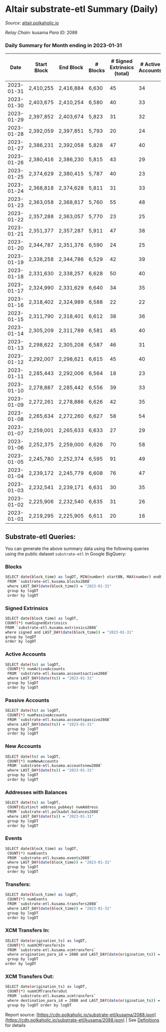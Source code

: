 # Altair substrate-etl Summary (Daily)

_Source_: [altair.polkaholic.io](https://altair.polkaholic.io)

*Relay Chain*: kusama
*Para ID*: 2088



### Daily Summary for Month ending in 2023-01-31


| Date | Start Block | End Block | # Blocks | # Signed Extrinsics (total) | # Active Accounts | # Passive | # New | # Addresses with Balances | # Events | # Transfers | # XCM Transfers In | # XCM Transfers Out | Issues | 
| ---- | ----------- | --------- | -------- | --------------------------- | ----------------- | --------- | ----- | ------------------------- | -------- | ----------- | ------------------ | ------------------- | ------ |
| 2023-01-31 | 2,410,255 | 2,416,884 | 6,630 | 45 | 34 | 7 | 4 | 29,408 | 13,616 | 13 ($382.09) |   | 1 ($112.32) |  |
| 2023-01-30 | 2,403,675 | 2,410,254 | 6,580 | 40 | 33 | 5 | 3 | 29,405 | 13,450 | 13 ($818.86) |   |   |  |
| 2023-01-29 | 2,397,852 | 2,403,674 | 5,823 | 31 | 32 | 5 | 7 | 29,403 | 11,893 | 11 ($1,467.33) | 2 ($5.29) |   |  |
| 2023-01-28 | 2,392,059 | 2,397,851 | 5,793 | 20 | 24 | 2 |  | 29,397 | 11,744 | 11 ($931.19) |   |   |  |
| 2023-01-27 | 2,386,231 | 2,392,058 | 5,828 | 47 | 40 | 4 | 5 | 29,397 | 12,015 | 25 ($1,286.76) |   |   |  |
| 2023-01-26 | 2,380,416 | 2,386,230 | 5,815 | 43 | 29 | 4 | 1 | 29,392 | 11,933 | 16 ($1,494.54) |   | 5 ($284.09) |  |
| 2023-01-25 | 2,374,629 | 2,380,415 | 5,787 | 40 | 23 | 3 | 1 | 29,392 | 11,854 | 6 ($29.25) | 1 ($5.81) |   |  |
| 2023-01-24 | 2,368,818 | 2,374,628 | 5,811 | 31 | 33 | 4 | 1 | 29,391 | 11,863 | 19 ($1,201.33) | 1 ($120.07) |   |  |
| 2023-01-23 | 2,363,058 | 2,368,817 | 5,760 | 55 | 48 | 7 | 5 | 29,390 | 11,944 | 22 ($15,212.16) |   |   |  |
| 2023-01-22 | 2,357,288 | 2,363,057 | 5,770 | 23 | 25 | 2 |  | 29,389 | 11,704 | 6 ($210.95) |   |   |  |
| 2023-01-21 | 2,351,377 | 2,357,287 | 5,911 | 47 | 38 | 5 | 1 | 29,389 | 12,161 | 17 ($870.12) |   |   |  |
| 2023-01-20 | 2,344,787 | 2,351,376 | 6,590 | 24 | 25 | 6 |  | 29,388 | 13,365 | 13 ($921.60) |   |   |  |
| 2023-01-19 | 2,338,258 | 2,344,786 | 6,529 | 42 | 39 | 5 | 3 | 29,389 | 13,393 | 20 ($1,812.02) | 3 ($129.02) | 1 ($5.45) |  |
| 2023-01-18 | 2,331,630 | 2,338,257 | 6,628 | 50 | 40 | 7 | 5 | 29,386 | 13,653 | 13 ($296.30) | 3 ($122.31) |   |  |
| 2023-01-17 | 2,324,990 | 2,331,629 | 6,640 | 34 | 35 | 5 | 2 | 29,383 | 13,548 | 14 ($249.57) | 2 ($1,098.20) | 3 ($208.31) |  |
| 2023-01-16 | 2,318,402 | 2,324,989 | 6,588 | 22 | 22 | 5 | 3 | 29,381 | 13,363 | 13 ($1,155.49) | 1 ($179.20) |   |  |
| 2023-01-15 | 2,311,790 | 2,318,401 | 6,612 | 38 | 36 | 4 |  | 29,378 | 13,522 | 18 ($437.15) | 1 ($129.89) | 2 ($93.30) |  |
| 2023-01-14 | 2,305,209 | 2,311,789 | 6,581 | 45 | 40 | 7 | 4 | 29,381 | 13,503 | 19 ($1,358.58) | 1 ($0.18) | 2 ($323.18) |  |
| 2023-01-13 | 2,298,622 | 2,305,208 | 6,587 | 46 | 31 | 7 | 2 | 29,378 | 13,517 | 22 ($7,496.16) | 2 ($161.16) | 1 ($122.60) |  |
| 2023-01-12 | 2,292,007 | 2,298,621 | 6,615 | 45 | 40 | 9 | 3 | 29,376 | 13,574 | 16 ($692.64) | 1 ($121.99) | 1 ($10.69) |  |
| 2023-01-11 | 2,285,443 | 2,292,006 | 6,564 | 18 | 23 | 3 | 1 | 29,374 | 13,261 | 6 ($172.67) |   |   |  |
| 2023-01-10 | 2,278,887 | 2,285,442 | 6,556 | 39 | 33 | 10 | 2 | 29,373 | 13,404 | 17 ($3,373.17) | 1 ($101.97) | 2 ($127.20) |  |
| 2023-01-09 | 2,272,261 | 2,278,886 | 6,626 | 42 | 35 | 6 | 4 | 29,372 | 13,578 | 22 ($3,212.54) | 1 ($114.01) | 1 ($129.05) |  |
| 2023-01-08 | 2,265,634 | 2,272,260 | 6,627 | 58 | 54 | 3 | 3 | 29,370 | 13,681 | 34 ($537.11) | 1 ($3.80) | 1 ($124.34) |  |
| 2023-01-07 | 2,259,001 | 2,265,633 | 6,633 | 27 | 29 | 4 | 3 | 29,367 | 13,478 | 14 ($2,576.35) |   | 1 ($20.73) |  |
| 2023-01-06 | 2,252,375 | 2,259,000 | 6,626 | 70 | 58 | 3 | 2 | 29,364 | 13,796 | 45 ($9,975.47) | 2 ($332.17) | 1 ($119.70) |  |
| 2023-01-05 | 2,245,780 | 2,252,374 | 6,595 | 91 | 49 | 18 | 7 | 29,364 | 13,941 | 77 ($19,703.35) | 4 ($596.38) | 2 ($264.36) |  |
| 2023-01-04 | 2,239,172 | 2,245,779 | 6,608 | 76 | 47 | 8 | 5 | 29,359 | 13,853 | 51 ($3,515.57) | 5 ($720.47) | 2 ($394.31) |  |
| 2023-01-03 | 2,232,541 | 2,239,171 | 6,631 | 30 | 35 | 2 | 1 | 29,354 | 13,490 | 9 ($4,206.17) |   | 3 ($148.09) |  |
| 2023-01-02 | 2,225,906 | 2,232,540 | 6,635 | 31 | 26 | 2 | 1 | 29,353 | 13,555 | 21 ($1,152.57) | 6 ($555.95) |   |  |
| 2023-01-01 | 2,219,295 | 2,225,905 | 6,611 | 20 | 16 | 4 |  | 29,354 | 13,416 | 16 ($1,153.93) | 6 ($567.94) | 1 ($0.38) |  |

## Substrate-etl Queries:
You can generate the above summary data using the following queries using the public dataset `substrate-etl` in Google BigQuery:

### Blocks
```bash
SELECT date(block_time) as logDT, MIN(number) startBN, MAX(number) endBN, COUNT(*) numBlocks 
 FROM `substrate-etl.kusama.blocks2088`  
 where LAST_DAY(date(block_time)) = "2023-01-31" 
 group by logDT 
 order by logDT
```

### Signed Extrinsics
```bash
SELECT date(block_time) as logDT, 
COUNT(*) numSignedExtrinsics 
FROM `substrate-etl.kusama.extrinsics2088`  
where signed and LAST_DAY(date(block_time)) = "2023-01-31" 
group by logDT 
order by logDT
```

### Active Accounts
```bash
SELECT date(ts) as logDT, 
 COUNT(*) numActiveAccounts 
 FROM `substrate-etl.kusama.accountsactive2088` 
 where LAST_DAY(date(ts)) = "2023-01-31" 
 group by logDT 
 order by logDT
```

### Passive Accounts
```bash
SELECT date(ts) as logDT, 
 COUNT(*) numPassiveAccounts 
 FROM `substrate-etl.kusama.accountspassive2088` 
 where LAST_DAY(date(ts)) = "2023-01-31" 
 group by logDT 
 order by logDT
```

### New Accounts
```bash
SELECT date(ts) as logDT, 
 COUNT(*) numNewAccounts 
 FROM `substrate-etl.kusama.accountsnew2088` 
 where LAST_DAY(date(ts)) = "2023-01-31" 
 group by logDT
 order by logDT
```

### Addresses with Balances
```bash
SELECT date(ts) as logDT,
 COUNT(distinct address_pubkey) numAddress 
 FROM `substrate-etl.polkadot.balances2088` 
 where LAST_DAY(date(ts)) = "2023-01-31" 
 group by logDT 
 order by logDT
```

### Events
```bash
SELECT date(block_time) as logDT, 
 COUNT(*) numEvents 
 FROM `substrate-etl.kusama.events2088` 
 where LAST_DAY(date(block_time)) = "2023-01-31" 
 group by logDT 
 order by logDT
```

### Transfers:
```bash
SELECT date(block_time) as logDT, 
 COUNT(*) numEvents 
 FROM `substrate-etl.kusama.transfers2088` 
 where LAST_DAY(date(block_time)) = "2023-01-31" 
 group by logDT 
 order by logDT
```

### XCM Transfers In:
```bash
SELECT date(origination_ts) as logDT, 
 COUNT(*) numXCMTransfersIn 
 FROM `substrate-etl.kusama.xcmtransfers` 
 where origination_para_id = 2088 and LAST_DAY(date(origination_ts)) = "2023-01-31" 
 group by logDT 
order by logDT
```

### XCM Transfers Out:
```bash
SELECT date(origination_ts) as logDT, 
 COUNT(*) numXCMTransfersOut 
 FROM `substrate-etl.kusama.xcmtransfers` 
 where destination_para_id = 2088 and LAST_DAY(date(origination_ts)) = "2023-01-31" 
 group by logDT order by logDT
```


Report source: [https://cdn.polkaholic.io/substrate-etl/kusama/2088.json](https://cdn.polkaholic.io/substrate-etl/kusama/2088.json) | See [Definitions](/DEFINITIONS.md) for details

